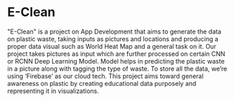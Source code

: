# E-Clean
"E-Clean" is a project on App Development that aims to generate the data on plastic waste, taking inputs as pictures and locations and producing a proper data visual such as World Heat Map and a general task on it. 
Our project takes pictures as input which are further processed on certain CNN or RCNN Deep Learning Model. Model helps in predicting the plastic waste in a picture along with tagging the type of waste. To store all the data, we’re using ‘Firebase’ as our cloud tech. This project aims toward general awareness on plastic by creating educational data purposely and representing it in visualizations. 
